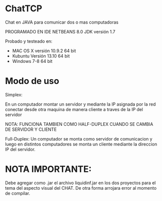 ChatTCP
=======

Chat en JAVA para comunicar dos o mas computadoras

PROGRAMADO EN IDE NETBEANS 8.0
JDK versión 1.7

Probado y testeado en: 

* MAC OS X versión 10.9.2 64 bit
* Kubuntu Versión 13.10 64 bit
* Windows 7-8 64 bit

Modo de uso
===========

Simplex:

En un computador montar un servidor y mediante la IP asignada por la red conectar desde otra maquina de manera cliente a traves de la IP del servidor

NOTA: FUNCIONA TAMBIEN COMO HALF-DUPLEX CUANDO SE CAMBIA DE SERVIDOR Y CLIENTE

Full-Duplex:
Un computador se monta como servidor de comunicacion y luego en distintos computadores se monta un cliente mediante la direccion IP del servidor.

NOTA IMPORTANTE:
================

Debe agregar como .jar el archivo liquidinf.jar en los dos proyectos para el tema del aspecto visual del CHAT. De otra forma arrojara error al momento de compilar.
